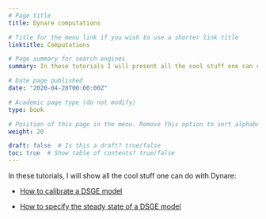 ```yaml
---
# Page title
title: Dynare computations

# Title for the menu link if you wish to use a shorter link title
linktitle: Computations

# Page summary for search engines
summary: In these tutorials I will present all the cool stuff one can compute with Dynare.

# Date page published
date: "2020-04-28T00:00:00Z"

# Academic page type (do not modify)
type: book

# Position of this page in the menu. Remove this option to sort alphabetically
weight: 20

draft: false  # Is this a draft? true/false
toc: true  # Show table of contents? true/false
---
```


In these tutorials, I will show all the cool stuff one can do with Dynare:

- [How to calibrate a DSGE model](calibration)

- [How to specify the steady state of a DSGE model](steadystate)
